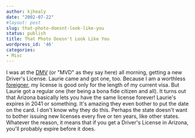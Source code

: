 ```yaml
---
author: kjhealy
date: "2002-07-22"
#layout: post
slug: that-photo-doesnt-look-like-you
status: publish
title: That Photo Doesn't Look Like You
wordpress_id: '46'
categories:
- Misc
---
```


I was at the [DMV](http://www.dot.state.az.us/mvd/driver/driverservices.htm) (or "MVD" as they say here) all morning, getting a new Driver's License. Laurie came and got one, too. Because I am a worthless [foreigner](http://www.irlgov.ie), my license is good only for the length of my current visa. But Laurie got a regular one (her being a bona fide citizen and all). It turns out that Arizona basically lets you have the same license forever! Laurie's expires in 2041 or something. It's amazing they even bother to put the date on the card. I don't know why they do this. Perhaps the state doesn't want to bother issuing new licenses every five or ten years, like other states. Whatever the reason, it means that if you get a Driver's License in Arizona, you'll probably expire before it does.
